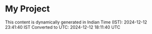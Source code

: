 # My Project

This content is dynamically generated in Indian Time (IST): 2024-12-12 23:41:40 IST
Converted to UTC: 2024-12-12 18:11:40 UTC
